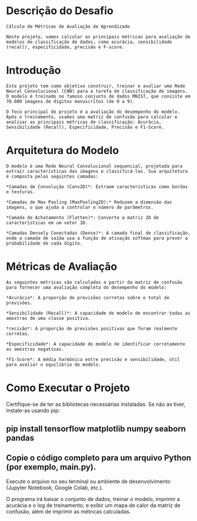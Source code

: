 #  Descrição do Desafio
    Cálculo de Métricas de Avaliação de Aprendizado 

    Neste projeto, vamos calcular as principais métricas para avaliação de modelos de classificação de dados, como acurácia, sensibilidade (recall), especificidade, precisão e F-score. 


# Introdução
    Este projeto tem como objetivo construir, treinar e avaliar uma Rede Neural Convolucional (CNN) para a tarefa de classificação de imagens. O modelo é treinado no famoso conjunto de dados MNIST, que consiste em 70.000 imagens de dígitos manuscritos (de 0 a 9).

    O foco principal do projeto é a avaliação do desempenho do modelo. Após o treinamento, usamos uma matriz de confusão para calcular e analisar as principais métricas de classificação: Acurácia, Sensibilidade (Recall), Especificidade, Precisão e F1-Score.

# Arquitetura do Modelo
    O modelo é uma Rede Neural Convolucional sequencial, projetada para extrair características das imagens e classificá-las. Sua arquitetura é composta pelas seguintes camadas:

    *Camadas de Convolução (Conv2D)*: Extraem características como bordas e texturas.

    *Camadas de Max Pooling (MaxPooling2D):* Reduzem a dimensão das imagens, o que ajuda a controlar o número de parâmetros.

    *Camada de Achatamento (Flatten)*: Converte a matriz 2D de características em um vetor 1D.

    *Camadas Densely Conectadas (Dense)*: A camada final de classificação, onde a camada de saída usa a função de ativação softmax para prever a probabilidade de cada dígito.

# Métricas de Avaliação
    As seguintes métricas são calculadas a partir da matriz de confusão para fornecer uma avaliação completa do desempenho do modelo:

    *Acurácia*: A proporção de previsões corretas sobre o total de previsões.

    *Sensibilidade (Recall)*: A capacidade do modelo de encontrar todas as amostras de uma classe positiva.

    *recisão*: A proporção de previsões positivas que foram realmente corretas.

    *Especificidade*: A capacidade do modelo de identificar corretamente as amostras negativas.

    *F1-Score*: A média harmônica entre precisão e sensibilidade, útil para avaliar o equilíbrio do modelo.

# Como Executar o Projeto
Certifique-se de ter as bibliotecas necessárias instaladas. Se não as tiver, instale-as usando pip:

## pip install tensorflow matplotlib numpy seaborn pandas
## Copie o código completo para um arquivo Python (por exemplo, main.py).

Execute o arquivo no seu terminal ou ambiente de desenvolvimento (Jupyter Notebook, Google Colab, etc.).

O programa irá baixar o conjunto de dados, treinar o modelo, imprimir a acurácia e o log de treinamento, e exibir um mapa de calor da matriz de confusão, além de imprimir as métricas calculadas.
